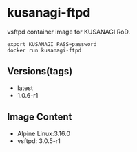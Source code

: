 # kusanagi-ftpd

vsftpd container image for KUSANAGI RoD.
```
export KUSANAGI_PASS=password
docker run kusanagi-ftpd
```

## Versions(tags)
- latest
- 1.0.6-r1

## Image Content
- Alpine Linux:3.16.0
- vsftpd: 3.0.5-r1

